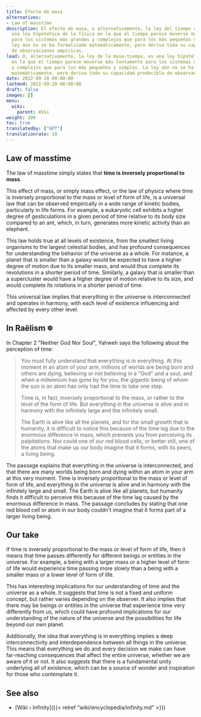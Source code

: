 ```yaml
---
title: Efecto de masa
alternatives:
- Law of masstime
description: El efecto de masa, o alternativamente, la ley del tiempo de masa, es
  una ley hipotética de la física en la que el tiempo parece moverse más lentamente
  para los sistemas más grandes y complejos que para los más pequeños y simples. La
  ley aún no se ha formalizado matemáticamente, pero deriva toda su capacidad predecible
  de observaciones empíricas.
lead: O, alternativamente, la ley de la masa-tiempo, es una ley hipotética de la física
  en la que el tiempo parece moverse más lentamente para los sistemas más grandes
  y complejos que para los más pequeños y simples. La ley aún no se ha formalizado
  matemáticamente, pero deriva toda su capacidad predecible de observaciones empíricas.
date: 2022-09-20 00:00:00
lastmod: 2022-09-20 00:00:00
draft: false
images: []
menu:
  wiki:
    parent: Wiki
weight: 200
toc: true
translatedby: ["GPT"]
translationrate: 10
---
```


## Law of masstime

The law of masstime simply states that **time is inversely proportional to mass**.

This effect of mass, or simply mass effect, or the law of physics where time is inversely proportional to the mass or level of form of life, is a universal law that can be observed empirically in a wide range of kinetic bodies, particularly in life forms. For example, a eukaryotic cell exhibits a higher degree of gesticulations in a given period of time relative to its body size compared to an ant, which, in turn, generates more kinetic activity than an elephant.

This law holds true at all levels of existence, from the smallest living organisms to the largest celestial bodies, and has profound consequences for understanding the behavior of the universe as a whole. For instance, a planet that is smaller than a galaxy would be expected to have a higher degree of motion due to its smaller mass, and would thus complete its revolutions in a shorter period of time. Similarly, a galaxy that is smaller than a supercluster would have a higher degree of motion relative to its size, and would complete its rotations in a shorter period of time.

This universal law implies that everything in the universe is interconnected and operates in harmony, with each level of existence influencing and affected by every other level.

## In Raëlism 🔯

In Chapter 2 "Neither God Nor Soul", Yahweh says the following about the perception of time:

> You must fully understand that everything is in everything. At this moment in an atom of your arm, millions of worlds are being born and others are dying, believing or not believing in a "God" and a soul, and when a millennium has gone by for you, the gigantic being of whom the sun is an atom has only had the time to take one step.
>
> Time is, in fact, inversely proportional to the mass, or rather to the level of the form of life. But everything in the universe is alive and in harmony with the infinitely large and the infinitely small.
>
> The Earth is alive like all the planets, and for the small growth that is humanity, it is difficult to notice this because of the time lag due to the enormous difference in mass, which prevents you from perceiving its palpitations. Nor could one of our red blood cells, or better still, one of the atoms that make up our body imagine that it forms, with its peers, a living being.

The passage explains that everything in the universe is interconnected, and that there are many worlds being born and dying within an atom in your arm at this very moment. Time is inversely proportional to the mass or level of form of life, and everything in the universe is alive and in harmony with the infinitely large and small. The Earth is alive like all planets, but humanity finds it difficult to perceive this because of the time lag caused by the enormous difference in mass. The passage concludes by stating that one red blood cell or atom in our body couldn't imagine that it forms part of a larger living being.

## Our take

If time is inversely proportional to the mass or level of form of life, then it means that time passes differently for different beings or entities in the universe. For example, a being with a larger mass or a higher level of form of life would experience time passing more slowly than a being with a smaller mass or a lower level of form of life.

This has interesting implications for our understanding of time and the universe as a whole. It suggests that time is not a fixed and uniform concept, but rather varies depending on the observer. It also implies that there may be beings or entities in the universe that experience time very differently from us, which could have profound implications for our understanding of the nature of the universe and the possibilities for life beyond our own planet.

Additionally, the idea that everything is in everything implies a deep interconnectivity and interdependence between all things in the universe. This means that everything we do and every decision we make can have far-reaching consequences that affect the entire universe, whether we are aware of it or not. It also suggests that there is a fundamental unity underlying all of existence, which can be a source of wonder and inspiration for those who contemplate it.

## See also

- [Wiki › Infinity]({{< relref "wiki/encyclopedia/infinity.md" >}})</br>
